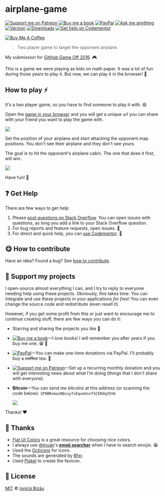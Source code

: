 <!-- Please do not edit this file. Edit the `blah` field in the `package.json` instead. If in doubt, open an issue. -->


















# airplane-game

 [![Support me on Patreon][badge_patreon]][patreon] [![Buy me a book][badge_amazon]][amazon] [![PayPal][badge_paypal_donate]][paypal-donations] [![Ask me anything](https://img.shields.io/badge/ask%20me-anything-1abc9c.svg)](https://github.com/IonicaBizau/ama) [![Version](https://img.shields.io/npm/v/airplane-game.svg)](https://www.npmjs.com/package/airplane-game) [![Downloads](https://img.shields.io/npm/dt/airplane-game.svg)](https://www.npmjs.com/package/airplane-game) [![Get help on Codementor](https://cdn.codementor.io/badges/get_help_github.svg)](https://www.codementor.io/@johnnyb?utm_source=github&utm_medium=button&utm_term=johnnyb&utm_campaign=github)

<a href="https://www.buymeacoffee.com/H96WwChMy" target="_blank"><img src="https://www.buymeacoffee.com/assets/img/custom_images/yellow_img.png" alt="Buy Me A Coffee"></a>







> Two player game to target the opponent airplane.







My submission for [GitHub Game Off 2016](https://github.com/blog/2274-game-off-theme-announcement). :video_game:

This is a game we were playing as kids on math paper. It was a lot of fun during those years to play it. But now, we can play it in the browser! :rocket:

## How to play :zap:


It's a two player game, so you have to find someone to play it with. :smile:

Open the [game in your browser](https://ionicabizau.github.io/airplane-game/) and you will get a unique url you can share with your friend you want to play the game with.

[![](http://i.imgur.com/BgMwcGM.png)](https://ionicabizau.github.io/airplane-game/)

Set the position of your airplane and start attacking the opponent map positions. You don't see their airplane and they don't see yours.

The goal is to hit the opponent's airplane cabin. The one that does it first, will win.

![](http://i.imgur.com/cCeZOfY.png)

Have fun! :tada:

































## :question: Get Help

There are few ways to get help:



 1. Please [post questions on Stack Overflow](https://stackoverflow.com/questions/ask). You can open issues with questions, as long you add a link to your Stack Overflow question.
 2. For bug reports and feature requests, open issues. :bug:
 3. For direct and quick help, you can [use Codementor](https://www.codementor.io/johnnyb). :rocket:


















## :yum: How to contribute
Have an idea? Found a bug? See [how to contribute][contributing].


## :sparkling_heart: Support my projects
I open-source almost everything I can, and I try to reply to everyone needing help using these projects. Obviously,
this takes time. You can integrate and use these projects in your applications *for free*! You can even change the source code and redistribute (even resell it).

However, if you get some profit from this or just want to encourage me to continue creating stuff, there are few ways you can do it:


 - Starring and sharing the projects you like :rocket:
 - [![Buy me a book][badge_amazon]][amazon]—I love books! I will remember you after years if you buy me one. :grin: :book:
 - [![PayPal][badge_paypal]][paypal-donations]—You can make one-time donations via PayPal. I'll probably buy a ~~coffee~~ tea. :tea:
 - [![Support me on Patreon][badge_patreon]][patreon]—Set up a recurring monthly donation and you will get interesting news about what I'm doing (things that I don't share with everyone).
 - **Bitcoin**—You can send me bitcoins at this address (or scanning the code below): `1P9BRsmazNQcuyTxEqveUsnf5CERdq35V6`

    ![](https://i.imgur.com/z6OQI95.png)


Thanks! :heart:









## :cake: Thanks

 - [Flat UI Colors](http://flatuicolors.com/) is a great resource for choosing nice colors.
 - I always use [@muan](https://github.com/muan)'s [**emoji searcher**](http://emoji.muan.co/) when I have to search emojis. :grin:
 - Used the [Octicons](https://octicons.github.com/) for icons.
 - The sounds are generated by [Bfxr](http://www.bfxr.net/).
 - Used [Piskel](http://www.piskelapp.com/) to create the favicon.

















## :scroll: License

[MIT][license] © [Ionică Bizău][website]






[license]: /LICENSE
[website]: https://ionicabizau.net
[contributing]: /CONTRIBUTING.md
[docs]: /DOCUMENTATION.md
[badge_patreon]: https://ionicabizau.github.io/badges/patreon.svg
[badge_amazon]: https://ionicabizau.github.io/badges/amazon.svg
[badge_paypal]: https://ionicabizau.github.io/badges/paypal.svg
[badge_paypal_donate]: https://ionicabizau.github.io/badges/paypal_donate.svg
[patreon]: https://www.patreon.com/ionicabizau
[amazon]: http://amzn.eu/hRo9sIZ
[paypal-donations]: https://www.paypal.com/cgi-bin/webscr?cmd=_s-xclick&hosted_button_id=RVXDDLKKLQRJW
